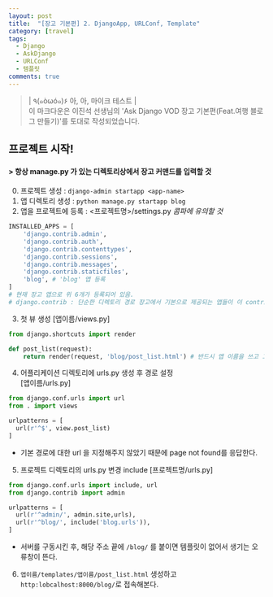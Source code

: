 ```yaml
---
layout: post
title:  "[장고 기본편] 2. DjangoApp, URLConf, Template"
category: [travel]
tags:
  - Django
  - AskDjango
  - URLConf
  - 템플릿
comments: true
---
```


>| ٩(๑òωó๑)۶ 아, 아, 마이크 테스트 |<br>
이 마크다운은 이진석 선생님의 'Ask Django VOD 장고 기본편(Feat.여행 블로그 만들기)'를 토대로 작성되었습니다.

## 프로젝트 시작!
#### \> 항상 manage.py 가 있는 디렉토리상에서 장고 커맨드를 입력할 것

0) 프로젝트 생성 : `django-admin startapp <app-name>`<br>
1) 앱 디렉토리 생성 : `python manage.py startapp blog`<br>
2) 앱을 프로젝트에 등록 : <프로젝트명>/settings.py *콤파에 유의할 것*

```python
INSTALLED_APPS = [
    'django.contrib.admin',
    'django.contrib.auth',
    'django.contrib.contenttypes',
    'django.contrib.sessions',
    'django.contrib.messages',
    'django.contrib.staticfiles',
    'blog', # 'blog' 앱 등록
]
# 현재 장고 앱으로 위 6개가 등록되어 있음.
# django.contrib : 단순한 디렉토리 경로 장고에서 기본으로 제공되는 앱들이 이 contrib 안에 있다.
```
3) 첫 뷰 생성
[앱이름/views.py]
```python
from django.shortcuts import render

def post_list(request):
    return render(request, 'blog/post_list.html') # 반드시 앱 이름을 쓰고 그 뒤에 파일명 쓰기
```
4) 어플리케이션 디렉토리에 urls.py 생성 후 경로 설정<br>
[앱이름/urls.py]
```python
from django.conf.urls import url
from . import views

urlpatterns = [
  url(r'^$', view.post_list)
]
```
- 기본 경로에 대한 url 을 지정해주지 않았기 때문에 page not found를 응답한다.

5) 프로젝트 디렉토리의 urls.py 변경 include
[프로젝트명/urls.py]
```python
from django.conf.urls import include, url
from django.contrib import admin

urlpatterns = [
  url(r'^admin/', admin.site,urls),
  url(r'^blog/', include('blog.urls')),
]
```
- 서버를 구동시킨 후, 해당 주소 끝에 `/blog/` 를 붙이면 템플릿이 없어서 생기는 오류창이 뜬다.

6) `앱이름/templates/앱이름/post_list.html` 생성하고 `http:lobcalhost:8000/blog/`로 접속해본다.
